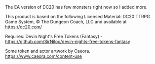 The EA version of DC20 has few monsters right now so I added more.

This product is based on the following Licensed Material:
 DC20 TTRPG Game System, © The Dungeon Coach, LLC and available at https://dc20.com/

Requires: Devin Night's Free Tokens (Fantasy) - https://github.com/SirNiloc/devin-nights-free-tokens-fantasy

Some token and actor artwork by Caeora.
https://www.caeora.com/content-use
